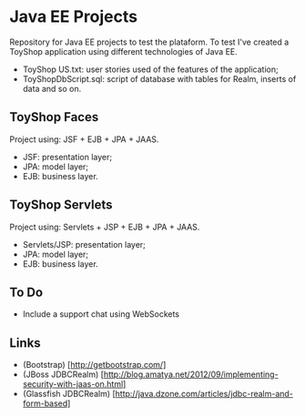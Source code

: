 Java EE Projects
===============

Repository for Java EE projects to test the plataform.
To test I've created a ToyShop application using different technologies of Java EE.

* ToyShop US.txt: user stories used of the features of the application;
* ToyShopDbScript.sql: script of database with tables for Realm, inserts of data and so on.


## ToyShop Faces ##
Project using: JSF + EJB + JPA + JAAS.

* JSF: presentation layer;
* JPA: model layer;
* EJB: business layer.


## ToyShop Servlets ##
Project using: Servlets + JSP + EJB + JPA + JAAS.

* Servlets/JSP: presentation layer;
* JPA: model layer;
* EJB: business layer.



## To Do ##
* Include a support chat using WebSockets


## Links ##
* (Bootstrap) [http://getbootstrap.com/]
* (JBoss JDBCRealm) [http://blog.amatya.net/2012/09/implementing-security-with-jaas-on.html]
* (Glassfish JDBCRealm) [http://java.dzone.com/articles/jdbc-realm-and-form-based]

